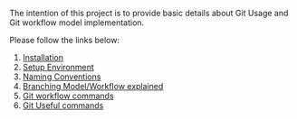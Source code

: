 
The intention of this project is to provide basic details about Git Usage and Git workflow model implementation. 

Please follow the links below:

1. [Installation](https://github.com/Immidart-Technologies-LLP/git-workflow/blob/master/article/Installation.md)
2. [Setup Environment](https://github.com/Immidart-Technologies-LLP/git-workflow/blob/master/article/setup-environment.md)
3. [Naming Conventions](https://github.com/Immidart-Technologies-LLP/git-workflow/blob/master/article/naming-convention.md)
4. [Branching Model/Workflow explained](https://github.com/Immidart-Technologies-LLP/git-workflow/blob/master/article/branching-model.md)
5. [Git workflow commands](https://github.com/Immidart-Technologies-LLP/git-workflow/blob/master/article/workflow-commands.md)
6. [Git Useful commands](https://github.com/Immidart-Technologies-LLP/git-workflow/blob/master/article/useful-commands.md)
